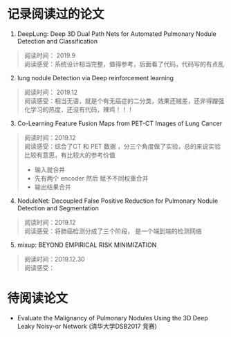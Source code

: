 # 记录阅读过的论文

1. DeepLung: Deep 3D Dual Path Nets for Automated Pulmonary Nodule Detection and Classification
> 阅读时间： 2019.9 <br>
> 阅读感受：系统设计相当完整，值得参考，后面看了代码，代码写的有点乱

2. lung nodule Detection via Deep reinforcement learning
> 阅读时间： 2019.12 <br>
> 阅读感受：相当无语，就是个有无癌症的二分类，效果还贼差，还非得蹭强化学习的热度，还没有代码，辣鸡！！！

3. Co-Learning Feature Fusion Maps from PET-CT Images of Lung Cancer
> 阅读时间：2019.12 <br>
> 阅读感受：综合了CT 和 PET 数据 ，分三个角度做了实验，总的来说实验比较有意思，有比较大的参考价值
> - 输入就合并
> - 先有两个 encoder 然后 赋予不同权重合并  
> - 输出结果合并

4. NoduleNet: Decoupled False Positive Reduction for Pulmonary Nodule Detection and Segmentation
> 阅读时间：2019.12 <br>
> 阅读感受：将肺癌检测分成了三个阶段， 是一个端到端的检测网络

5. mixup: BEYOND EMPIRICAL RISK MINIMIZATION
> 阅读时间：2019.12.30 <br>
> 阅读感受：



# 待阅读论文
- Evaluate the Malignancy of Pulmonary Nodules Using the 3D Deep Leaky Noisy-or Network (清华大学DSB2017 竞赛)
